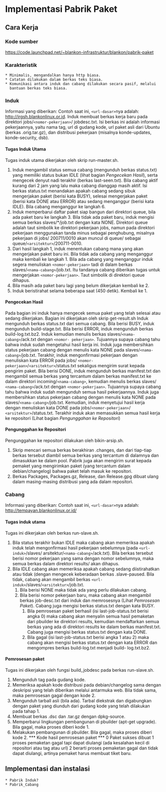# Implementasi Pabrik Paket
## Cara Kerja
### Kode sumber
​https://code.launchpad.net/~blankon-infrastruktur/blankon/pabrik-paket
### Karakteristik
    * Minimalis, mengandalkan hanya http biasa.
    * Catatan dilakukan dalam berkas teks biasa.
    * Komunikasi antara induk dan cabang dilakukan secara pasif, melalui
      bantuan berkas teks biasa.
### Induk
Informasi yang diberikan:
Contoh saat ini, `<url-dasar>`nya adalah: ​http://irgsh.blankonlinux.or.id.
Induk membuat berkas kerja baru pada direktori jobs/`<nomor-pekerjaan>`/
jobdesc.txt. Isi berkas ini adalah informasi pekerjaannya, yaitu nama tag, url
di gudang kode, url paket asli dari Ubuntu (berkas .orig.tar.gz), dan
distribusi pekerjaan (misalnya konde-updates, konde-security, dsb).
#### Tugas Induk Utama
Tugas induk utama dikerjakan oleh skrip run-master.sh.
   1. Induk mengambil status semua cabang (mengunduh berkas status.txt) yang
      memiliki status bukan IDLE (lihat bagian *Pengecekan Hasil*), serta
      mengecek denyut nadi terakhir (berkas last-seen.txt). Bila cabang aktif
      kurang dari 2 jam yang lalu maka cabang dianggap masih aktif. Isi berkas
      status.txt menandakan apakah cabang sedang sibuk mengerjakan paket
      (berisi kata BUSY), selesai mengerjakan paket (berisi kata DONE atau
      ERROR) atau sedang menganggur (berisi kata IDLE). Bila cabang menganggur
      ke langkah 6.
   2. Induk memperbarui daftar paket siap bangun dari direktori queue, bila ada
      paket baru ke langkah 3. Bila tidak ada paket baru, induk mengisi semua
      berkas slaves/*/job.txt dengan kata NONE. Direktori queue adalah taut
      simbolik ke direktori pekerjaan jobs, namun pada direktori pekerjaan
      menggunakan tanda minus sebagai penghubung, misalnya pekerjaan di jobs/
      200711/0010 akan muncul di queue/ sebagai queue/`<arsitektur>`/200711-0010.
   3. Dari hasil langkah 1, induk menentukan cabang mana yang akan mengerjakan
      paket baru ini. Bila tidak ada cabang yang menganggur maka kembali ke
      langkah 1. Bila ada cabang yang menganggur induk segera menuliskan
      `<nomor-pekerjaan>` tadi di dalam berkas slaves/`<nama-cabang>`/job.txt. Itu
      tandanya cabang diberikan tugas untuk mengerjakan `<nomor-pekerjaan>`. Taut
      simbolik di direktori queue dihapus.
   4. Bila masih ada paket baru lagi yang belum dikerjakan kembali ke 2.
   5. Induk beristirahat selama beberapa saat (450 detik). Kembali ke 1.
#### Pengecekan Hasil
Pada bagian ini induk hanya mengecek semua paket yang telah selesai atau sedang
dikerjakan. Bagian ini dikerjakan oleh skrip get-result.sh
     Induk mengunduh berkas status.txt dari semua cabang.
     Bila berisi BUSY, induk mengunduh build-stage.txt.
     Bila berisi ERROR, induk mengunduh berkas build-log.txt.bz2. Induk
     kemudian menulis berkas slaves/`<nama-cabang>`/ack.txt dengan `<nomor-
     pekerjaan>`. Tujuannya supaya cabang tahu bahwa induk sudah mengetahui
     hasil kerja ini. Induk juga membersihkan status pekerjaan cabang
     dengan menulis kata NONE pada slaves/`<nama-cabang>`/job.txt. Terakhir,
     induk mengonfirmasi pekerjaan dengan menuliskan kata ERROR pada jobs/
     `<nomor-pekerjaan>`/`<arsitektur>`/status.txt sekaligus mengirim surat
     kepada pengirim paket.
     Bila berisi DONE, induk mengunduh berkas manifest.txt dan mengambil
     semua berkas yang tercantum dalam berkas manifest.txt ke dalam
     direktori incoming/`<nama-cabang>`, kemudian menulis berkas slaves/
     `<nama-cabang>`/ack.txt dengan `<nomor-pekerjaan>`. Tujuannya supaya
     cabang tahu bahwa induk sudah mengunduh semua hasil pekerjaannya.
     Induk juga membersihkan status pekerjaan cabang dengan menulis kata
     NONE pada slaves/`<nama-cabang>`/job.txt. Kemudian, induk menyetujui
     hasil kerja dengan menuliskan kata DONE pada jobs/`<nomor-pekerjaan>`/
     `<arsitektur>`/status.txt. Terakhir induk akan memasukkan semua hasil
     kerja ke repositori (Lihat bagian *Pengunggahan ke Repositori*)
#### Pengunggahan ke Repositori
Pengunggahan ke repositori dilakukan oleh bikin-arsip.sh.
   1. Skrip mencari semua berkas berakhiran .changes, dan dari tiap-tiap berkas
      tersebut diambil semua berkas yang tercantum di dalamnya dan dimasukkan
      ke dalam pool. Pabrik juga akan mengirim surat kepada pemaket yang
      mengirimkan paket (yang tercantum dalam debian/changelog) bahwa paket
      telah masuk ke repositori.
   2. Berkas Packages, Packages.gz, Release, dan Release.gpg dibuat ulang dalam
      masing-masing distribusi yang ada dalam repositori.
### Cabang
Informasi yang diberikan:
Contoh saat ini, `<url-dasar>`nya adalah: ​http://tempayan.blankonlinux.or.id/
#### Tugas induk utama
Tugas ini dikerjakan oleh berkas run-slave.sh.
   1. Bila status terakhir bukan IDLE maka cabang akan memeriksa apakah induk
      telah mengonfirmasi hasil pekerjaan sebelumnya (pada `<url-induk>`/slaves/
      arsitektur/`<nama-cabang>`/ack.txt). Bila berkas tersebut berisi nomor
      pekerjaan yang sama dengan nomor sebelumnya, maka semua berkas dalam
      direktori results/ akan dihapus.
   1. Bila IDLE cabang akan memeriksa apakah cabang sedang diistirahatkan atau
      tidak (dengan mengecek keberadaan berkas .slave-paused. Bila tidak,
      cabang akan mengambil berkas `<url-induk>`/slaves/`<arsitektur>`/job.txt.
         1. Bila berisi NONE maka tidak ada yang perlu dilakukan cabang.
         2. Bila berisi nomor pekerjaan baru, maka cabang akan mengambil berkas
            job-desc.txt dari induk dan memrosesnya (Lihat *Pemrosesan Paket*).
            Cabang juga mengisi berkas status.txt dengan kata BUSY.
               1. Bila pemrosesan paket berhasil (isi last-job-status.txt
                  berisi angka 0) maka cabang akan menyalin semua hasil
                  pemaketan dari pbuilder ke direktori results, kemudian
                  mendaftarkan semua berkas yang ada di direktori results ke
                  dalam berkas manifest.txt. Cabang juga mengisi berkas
                  status.txt dengan kata DONE.
               2. Bila gagal (isi last-job-status.txt berisi angka 1 atau 2)
                  maka cabang akan mengisi berkas status.txt dengan kata ERROR
                  dan mengompres berkas build-log.txt menjadi build-
                  log.txt.bz2.
#### Pemrosesan paket
Tugas ini dikerjakan oleh fungsi build_jobdesc pada berkas run-slave.sh.
   1. Mengunduh tag pada gudang kode.
   2. Memeriksa apakah kode distribusi pada debian/changelog sama dengan
      deskripsi yang telah diberikan melalui antarmuka web. Bila tidak sama,
      maka pemrosesan gagal dengan kode 2.
   3. Mengunduh tarball asli (bila ada). Tarbal diekstrak dan digabungkan
      dengan paket yang diunduh dari gudang kode yang telah dilakukan pada
      tahap 1.
   4. Membuat berkas .dsc dan .tar.gz dengan dpkg-source.
   5. Memperbarui lingkungan pembangunan di pbuilder (apt-get upgrade). Bila
      gagal, maka proses diberi kode 1.
   6. Melakukan pembangunan di pbuilder. Bila gagal, maka proses diberi kode 2.
*** Kode hasil pemrosesan paket ***
     0 Paket sukses dibuat
     1 proses pemaketan gagal tapi dapat diulangi (ada kesalahan kecil di
     repositori atau tag atau url)
     2 berarti proses pemaketan gagal dan tidak dapat diulangi, artinya
     pemaket harus membuat tiket baru.
## Implementasi dan instalasi
    * Pabrik Induk?
    * Pabrik_Cabang